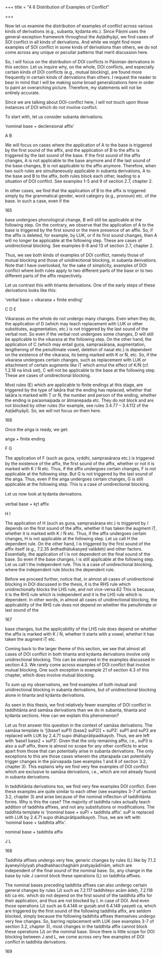 +++
title = "4 6 Distribution of Examples of Conflict"

+++

Now let us examine the distribution of examples of conflict across various kinds of derivations  (e.g., subanta, kr̥danta etc.). Since Pāṇini uses the general-exception framework throughout  the Aṣṭādhyāyī, we find cases of SOI conflict in all kinds of derivations. And while we might  find more examples of SOI conflict in some kinds of derivations than others, we do not come  across any unique or peculiar patterns that merit discussion here. 

So, I will focus on the distribution of DOI conflicts in Pāṇinian derivations in this section. Let  us inquire why, on the whole, DOI conflicts, and especially certain kinds of DOI conflicts (e.g.,  mutual blocking), are found more frequently in certain kinds of derivations than others. I  request the reader to bear in mind that I will be making some broad generalizations here in  order to paint an overarching picture. Therefore, my statements will not be entirely accurate. 

Since we are talking about DOI-conflict here, I will not touch upon those instances of DOI  which do not involve conflict.  

To start with, let us consider subanta derivations. 

‘nominal base + declensional affix’ 

 A B 

We will focus on cases where the application of A to the base is triggered by the first sound of  the affix, and the application of B to the affix is triggered by the last sound of the base. If the  first sound of the affix changes, A is not applicable to the base anymore and if the last sound  of the base changes, B is not applicable to the affix anymore. Therefore, when two such rules  are simultaneously applicable in subanta derivations, A to the base and B to the affix, both  rules block each other, leading to a situation of DOI conflict. See examples 1-5 and 9 of section  2.7, chapter 2.  

In other cases, we find that the application of B to the affix is triggered simply by the  grammatical gender, word category (e.g., pronoun) etc. of the base. In such a case, even if the 

165 

base undergoes phonological change, B will still be applicable at the following step. On the  contrary, we observe that the application of A to the base is triggered by the first sound or the  mere presence of an affix. So, if the affix is deleted, for example, by LUK, or if its first sound  changes, then A will no longer be applicable at the following step. These are cases of unidirectional blocking. See examples 6-8 and 13 of section 2.7, chapter 2. 

Thus, we see both kinds of examples of DOI conflict, namely those of mutual blocking and  those of unidirectional blocking, in subanta derivations. Note that I have overlooked, for the  sake of simplicity, examples of DOI conflict where both rules apply to two different parts of  the base or to two different parts of the affix respectively. 

Let us contrast this with tiṅanta derivations. One of the early steps of these derivations looks  like this: 

‘verbal base + vikaraṇa + finite ending’ 

 C D E 

Vikaraṇas on the whole do not undergo many changes. Even when they do, the application of  D (which may teach replacement with LUK or other substitutes, augmentation, etc.) is not  triggered by the last sound of the verbal root. So even if the verbal root undergoes some  changes, D will still be applicable to the vikaraṇa at the following step. On the other hand, the  application of C (which may entail guṇa, samprasāraṇa, augmentation, lengthening of the  penultimate vowel, deletion of nasal etc.) is dependent on the existence of the vikaraṇa, its  being marked with K or Ṅ, etc. So, if the vikaraṇa undergoes certain changes, such as  replacement with LUK or attachment of certain augments like iṬ which annul the effect of K/Ṅ (cf. 1.2.18 na ktvā seṭ), C will not be applicable to the base at the following step. These are  cases of unidirectional blocking.  

Most rules (E) which are applicable to finite endings at this stage, are triggered by the type of  lakāra that the ending has replaced, whether that lakāra is marked with Ṭ or Ṅ, the number and  person of the ending, whether the ending is parasmaipada or ātmanepada etc. They do not  block and are not blocked by other rules (for example, see rules 3.4.77 – 3.4.112 of the  Aṣṭādhyāyī). So, we will not focus on them here.

166 

Once the aṅga is ready, we get: 

aṅga + finite ending 

 F G 

The application of F (such as guṇa, vr̥ddhi, samprasāraṇa etc.) is triggered by the existence of  the affix, the first sound of the affix, whether or not it is marked with K / Ṅ etc. Thus, if the  affix undergoes certain changes, F is not applicable at the following step. But G is not triggered  by the last sound of the aṅga. Thus, even if the aṅga undergoes certain changes, G is still  applicable at the following step. This is a case of unidirectional blocking.  

Let us now look at kr̥danta derivations. 

 verbal base + kr̥t affix  

 H I 

The application of H (such as guṇa, samprasāraṇa etc.) is triggered by / depends on the first  sound of the affix, whether it has taken the augment iṬ, whether it is marked with K / Ṅ etc.  Thus, if the affix undergoes certain changes, H is not applicable at the following step. Let us  call H the dependent rule. On the other hand, I is triggered by the first sound of the affix itself  (e.g., 7.2.35 ārdhadhātukasyeḍ valādeḥ) and other factors. Essentially, the application of I is  not dependent on the final sound of the base. So even if the base changes, I is still applicable  at the following step. Let us call I the independent rule. This is a case of unidirectional blocking,  where the independent rule blocks the dependent rule.  

Before we proceed further, notice that, in almost all cases of unidirectional blocking in DOI discussed in the thesis, it is the RHS rule which unidirectionally blocks the LHS rule, and not  vice-versa.62 This is because, it is the RHS rule which is independent and it is the LHS rule  which is dependent. In other words, in almost all cases of unidirectional blocking, the  applicability of the RHS rule does not depend on whether the penultimate or last sound of the  

[^62]: This is exactly why the traditional nitya tool which teaches that the nitya rule defeats the anitya rule,  always correctly resolves cases of DOI conflict involving unidirectional blocking: the nitya rule is  applicable to the RHS operand and the anitya rule to the LHS operand. By (my interpretation of) 1.4.2,  the RHS rule (which is also the nitya rule) defeats the LHS rule (which is the anitya rule).

167 

base changes, but the applicability of the LHS rule does depend on whether the affix is marked  with K / Ṅ, whether it starts with a vowel, whether it has taken the augment iṬ etc. 

Coming back to the larger theme of this section, we see that almost all cases of DOI conflict in  both tiṅanta and kr̥danta derivations involve only unidirectional blocking. This can be  observed in the examples discussed in section 4.3. We rarely come across examples of DOI  conflict that involve mutual blocking. One such exception is example 21 of section 4.3 of this  chapter, which does involve mutual blocking.  

To sum up my observations, we find examples of both mutual and unidirectional blocking in  subanta derivations, but of unidirectional blocking alone in tiṅanta and kr̥danta derivations.  

As seen in this thesis, we find relatively fewer examples of DOI conflict in taddhitānta and  samāsa derivations than we do in subanta, tiṅanta and kr̥danta sections. How can we explain  this phenomenon?  

Let us first answer this question in the context of samāsa derivations. The samāsa template is  ‘[(base1 suP1) (base2 suP2)] + suP3’. suP1 and suP2 are replaced with LUK by 2.4.71 supo  dhātuprātipadikayoḥ. Thus, we are left with ‘base1 base2 + suP3’. Given that the only remaining  affix, i.e., suP3 is also a suP affix, there is almost no scope for any other conflicts to arise apart  from those that can potentially arise in subanta derivations. The only exceptions to this are  those cases wherein the uttarapada can potentially trigger changes in the pūrvapada (see  examples 1 and 8 of section 3.2, chapter 3). This explains why we find very few examples of  DOI conflict which are exclusive to samāsa derivations, i.e., which are not already found in  subanta derivations. 

In taddhitānta derivations too, we find very few examples DOI conflict. Even these examples  are quite similar to each other (see examples 3-7 of section 3.2, chapter 3) and arise because of  the nominal inflection of taddhitānta forms. Why is this the case? The majority of taddhita rules actually teach addition of taddhita affixes, and not any substitutions or modifications. The  taddhita template is ‘(nominal base + suP) + taddhita affix’. suP is replaced with LUK by 2.4.71 supo dhātuprātipadikayoḥ. Thus, we are left with ‘nominal base + taddhita affix’. 

nominal base + taddhita affix 

 J L

168 

Taddhita affixes undergo very few, generic changes by rules (L) like by 7.1.2 āyaneyīnīyiyaḥ phaḍhakhacchaghāṁ pratyayādīnām, which are independent of the final sound of the nominal  base. So, any change in the base by rule J cannot block these operations (L) on taddhita affixes.  

The nominal bases preceding taddhita affixes can also undergo certain general changes by rules  (J) such as 7.2.117 taddhiteṣv acām ādeḥ, 7.2.118 kiti ca etc. which do not depend on the first  sound of the taddhita affix for their application, and thus are not blocked by L in case of DOI.  And even those operations (J) such as 6.4.146 or guṇaḥ and 6.4.148 yasyeti ca, which are  triggered by the first sound of the following taddhita affix, are seldom blocked, simply because  the following taddhita affixes themselves undergo very few changes. So, barring replacement  with LUK (see examples 3-7 of section 3.2, chapter 3), most changes in the taddhita affix  cannot block these operations (J) on the nominal base. Since there is little scope for DOI  blocking between J and L, we come across very few examples of DOI conflict in taddhita derivations. 

169 